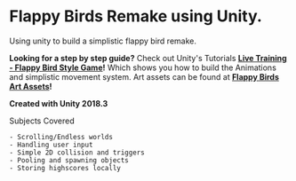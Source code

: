 # Flappy Birds Remake using Unity.
Using unity to build a simplistic flappy bird remake.

**Looking for a step by step guide?** Check out Unity's Tutorials **[Live Training - Flappy Bird Style Game](https://www.youtube.com/playlist?list=PLX2vGYjWbI0QBJUI5wI3lBTaz85k37dwo)!** Which shows you how to build the Animations and simplistic movement system. Art assets can be found at **[Flappy Birds Art Assets](http://bit.ly/flappybirdstyle)!**

**Created with Unity 2018.3**
	
Subjects Covered

	- Scrolling/Endless worlds
	- Handling user input
	- Simple 2D collision and triggers
	- Pooling and spawning objects
	- Storing highscores locally
